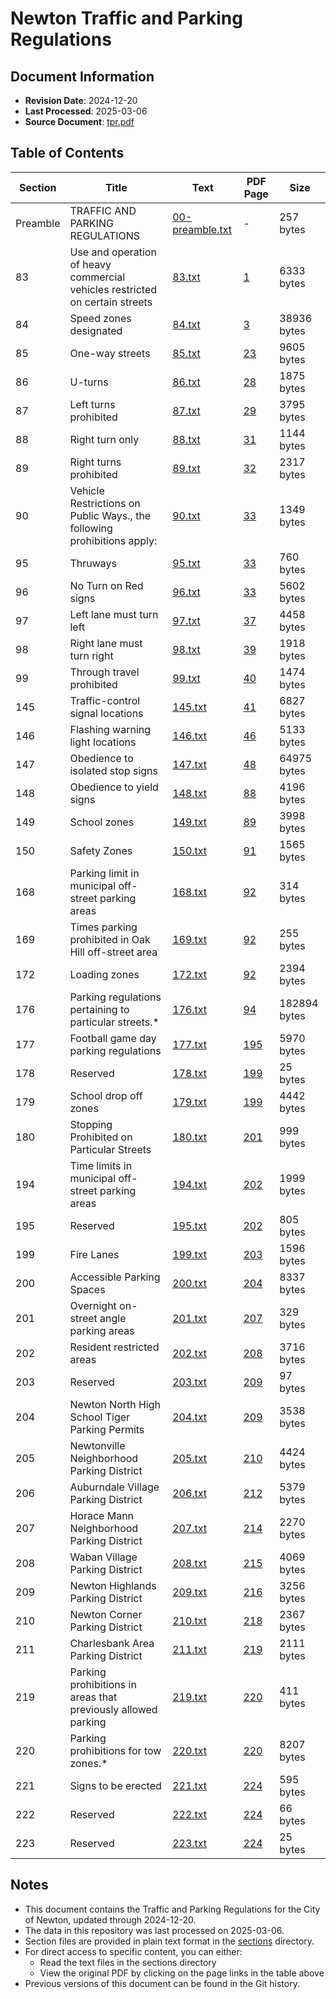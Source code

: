 # Newton Traffic and Parking Regulations

## Document Information

- **Revision Date**: 2024-12-20
- **Last Processed**: 2025-03-06
- **Source Document**: [tpr.pdf](tpr.pdf)

## Table of Contents

| Section | Title | Text | PDF Page | Size |
|---------|-------|------|----------|------|
| Preamble | TRAFFIC AND PARKING REGULATIONS | [00-preamble.txt](sections/00-preamble.txt) | - | 257 bytes |
| 83 | Use and operation of heavy commercial vehicles restricted on certain streets | [83.txt](sections/83.txt) | [1](tpr.pdf#page=1) | 6333 bytes |
| 84 | Speed zones designated | [84.txt](sections/84.txt) | [3](tpr.pdf#page=3) | 38936 bytes |
| 85 | One-way streets | [85.txt](sections/85.txt) | [23](tpr.pdf#page=23) | 9605 bytes |
| 86 | U-turns | [86.txt](sections/86.txt) | [28](tpr.pdf#page=28) | 1875 bytes |
| 87 | Left turns prohibited | [87.txt](sections/87.txt) | [29](tpr.pdf#page=29) | 3795 bytes |
| 88 | Right turn only | [88.txt](sections/88.txt) | [31](tpr.pdf#page=31) | 1144 bytes |
| 89 | Right turns prohibited | [89.txt](sections/89.txt) | [32](tpr.pdf#page=32) | 2317 bytes |
| 90 | Vehicle Restrictions on Public Ways., the following prohibitions apply: | [90.txt](sections/90.txt) | [33](tpr.pdf#page=33) | 1349 bytes |
| 95 | Thruways | [95.txt](sections/95.txt) | [33](tpr.pdf#page=33) | 760 bytes |
| 96 | No Turn on Red signs | [96.txt](sections/96.txt) | [33](tpr.pdf#page=33) | 5602 bytes |
| 97 | Left lane must turn left | [97.txt](sections/97.txt) | [37](tpr.pdf#page=37) | 4458 bytes |
| 98 | Right lane must turn right | [98.txt](sections/98.txt) | [39](tpr.pdf#page=39) | 1918 bytes |
| 99 | Through travel prohibited | [99.txt](sections/99.txt) | [40](tpr.pdf#page=40) | 1474 bytes |
| 145 | Traffic-control signal locations | [145.txt](sections/145.txt) | [41](tpr.pdf#page=41) | 6827 bytes |
| 146 | Flashing warning light locations | [146.txt](sections/146.txt) | [46](tpr.pdf#page=46) | 5133 bytes |
| 147 | Obedience to isolated stop signs | [147.txt](sections/147.txt) | [48](tpr.pdf#page=48) | 64975 bytes |
| 148 | Obedience to yield signs | [148.txt](sections/148.txt) | [88](tpr.pdf#page=88) | 4196 bytes |
| 149 | School zones | [149.txt](sections/149.txt) | [89](tpr.pdf#page=89) | 3998 bytes |
| 150 | Safety Zones | [150.txt](sections/150.txt) | [91](tpr.pdf#page=91) | 1565 bytes |
| 168 | Parking limit in municipal off-street parking areas | [168.txt](sections/168.txt) | [92](tpr.pdf#page=92) | 314 bytes |
| 169 | Times parking prohibited in Oak Hill off-street area | [169.txt](sections/169.txt) | [92](tpr.pdf#page=92) | 255 bytes |
| 172 | Loading zones | [172.txt](sections/172.txt) | [92](tpr.pdf#page=92) | 2394 bytes |
| 176 | Parking regulations pertaining to particular streets.* | [176.txt](sections/176.txt) | [94](tpr.pdf#page=94) | 182894 bytes |
| 177 | Football game day parking regulations | [177.txt](sections/177.txt) | [195](tpr.pdf#page=195) | 5970 bytes |
| 178 | Reserved | [178.txt](sections/178.txt) | [199](tpr.pdf#page=199) | 25 bytes |
| 179 | School drop off zones | [179.txt](sections/179.txt) | [199](tpr.pdf#page=199) | 4442 bytes |
| 180 | Stopping Prohibited on Particular Streets | [180.txt](sections/180.txt) | [201](tpr.pdf#page=201) | 999 bytes |
| 194 | Time limits in municipal off-street parking areas | [194.txt](sections/194.txt) | [202](tpr.pdf#page=202) | 1999 bytes |
| 195 | Reserved | [195.txt](sections/195.txt) | [202](tpr.pdf#page=202) | 805 bytes |
| 199 | Fire Lanes | [199.txt](sections/199.txt) | [203](tpr.pdf#page=203) | 1596 bytes |
| 200 | Accessible Parking Spaces | [200.txt](sections/200.txt) | [204](tpr.pdf#page=204) | 8337 bytes |
| 201 | Overnight on-street angle parking areas | [201.txt](sections/201.txt) | [207](tpr.pdf#page=207) | 329 bytes |
| 202 | Resident restricted areas | [202.txt](sections/202.txt) | [208](tpr.pdf#page=208) | 3716 bytes |
| 203 | Reserved | [203.txt](sections/203.txt) | [209](tpr.pdf#page=209) | 97 bytes |
| 204 | Newton North High School Tiger Parking Permits | [204.txt](sections/204.txt) | [209](tpr.pdf#page=209) | 3538 bytes |
| 205 | Newtonville Neighborhood Parking District | [205.txt](sections/205.txt) | [210](tpr.pdf#page=210) | 4424 bytes |
| 206 | Auburndale Village Parking District | [206.txt](sections/206.txt) | [212](tpr.pdf#page=212) | 5379 bytes |
| 207 | Horace Mann Neighborhood Parking District | [207.txt](sections/207.txt) | [214](tpr.pdf#page=214) | 2270 bytes |
| 208 | Waban Village Parking District | [208.txt](sections/208.txt) | [215](tpr.pdf#page=215) | 4069 bytes |
| 209 | Newton Highlands Parking District | [209.txt](sections/209.txt) | [216](tpr.pdf#page=216) | 3256 bytes |
| 210 | Newton Corner Parking District | [210.txt](sections/210.txt) | [218](tpr.pdf#page=218) | 2367 bytes |
| 211 | Charlesbank Area Parking District | [211.txt](sections/211.txt) | [219](tpr.pdf#page=219) | 2111 bytes |
| 219 | Parking prohibitions in areas that previously allowed parking | [219.txt](sections/219.txt) | [220](tpr.pdf#page=220) | 411 bytes |
| 220 | Parking prohibitions for tow zones.* | [220.txt](sections/220.txt) | [220](tpr.pdf#page=220) | 8207 bytes |
| 221 | Signs to be erected | [221.txt](sections/221.txt) | [224](tpr.pdf#page=224) | 595 bytes |
| 222 | Reserved | [222.txt](sections/222.txt) | [224](tpr.pdf#page=224) | 66 bytes |
| 223 | Reserved | [223.txt](sections/223.txt) | [224](tpr.pdf#page=224) | 25 bytes |

## Notes

- This document contains the Traffic and Parking Regulations for the City of Newton, updated through 2024-12-20.
- The data in this repository was last processed on 2025-03-06.
- Section files are provided in plain text format in the [sections](sections/) directory.
- For direct access to specific content, you can either:
  - Read the text files in the sections directory
  - View the original PDF by clicking on the page links in the table above
- Previous versions of this document can be found in the Git history.
